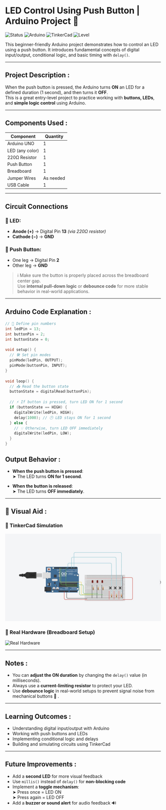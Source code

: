 #  LED Control Using Push Button | Arduino Project 🔴 

![Status](https://img.shields.io/badge/status-in_progress-blue)
![Arduino](https://img.shields.io/badge/Platform-Arduino-green)
![TinkerCad](https://img.shields.io/badge/Simulated_on-TinkerCad-orange)
![Level](https://img.shields.io/badge/Difficulty-Beginner-lightgrey)

This beginner-friendly Arduino project demonstrates how to control an LED using a push button. It introduces fundamental concepts of digital input/output, conditional logic, and basic timing with `delay()`.

---

##  Project Description : 

When the push button is pressed, the Arduino turns **ON** an LED for a defined duration (1 second), and then turns it **OFF**.  
This is a great entry-level project to practice working with **buttons, LEDs**, and **simple logic control** using Arduino.

---

##  Components Used :

| Component          | Quantity   |
|--------------------|------------|
| Arduino UNO        | 1          |
| LED (any color)    | 1          |
| 220Ω Resistor      | 1          |
| Push Button        | 1          |
| Breadboard         | 1          |
| Jumper Wires       | As needed  |
| USB Cable          | 1          |

---

##  Circuit Connections 

### 🔴 LED:
- **Anode (+)** → Digital Pin **13** *(via 220Ω resistor)*  
- **Cathode (−)** → **GND**

### 🔘 Push Button:
- One leg → Digital Pin **2**  
- Other leg → **GND**

> ℹ️ Make sure the button is properly placed across the breadboard center gap.  
> Use **internal pull-down logic** or **debounce code** for more stable behavior in real-world applications.

---

##  Arduino Code Explanation :

```cpp
// 🔧 Define pin numbers
int ledPin = 13;
int buttonPin = 2;
int buttonState = 0;

void setup() {
  // 🛠️ Set pin modes
  pinMode(ledPin, OUTPUT);
  pinMode(buttonPin, INPUT);
}

void loop() {
  // 📥 Read the button state
  buttonState = digitalRead(buttonPin);

  // ⚡ If button is pressed, turn LED ON for 1 second
  if (buttonState == HIGH) {
    digitalWrite(ledPin, HIGH);
    delay(1000); // 🕒 LED stays ON for 1 second
  } else {
    // 💡 Otherwise, turn LED OFF immediately
    digitalWrite(ledPin, LOW);
  }
}
```


##  Output Behavior :

-  **When the push button is pressed**:  
  ➤ The LED turns **ON for 1 second**.

-  **When the button is released**:  
  ➤ The LED turns **OFF immediately**.

---

## 📸 Visual Aid :

### 🔷 TinkerCad Simulation  
![TinkerCad Simulation](./TinckerCard.jpeg)

### 🔷 Real Hardware (Breadboard Setup)  
![Real Hardware](./Tickercard2.jpeg)


---

##  Notes :

-  You can **adjust the ON duration** by changing the `delay()` value (in milliseconds).
-  Always use a **current-limiting resistor** to protect your LED.
-  Use **debounce logic** in real-world setups to prevent signal noise from mechanical buttons 🧠 .

---

##  Learning Outcomes : 

- Understanding digital input/output with Arduino  
- Working with push buttons and LEDs  
- Implementing conditional logic and delays  
- Building and simulating circuits using TinkerCad  

---

##  Future Improvements :

-  Add a **second LED** for more visual feedback  
-  Use `millis()` instead of `delay()` for **non-blocking code**  
-  Implement a **toggle mechanism**:  
  ➤ Press once = LED ON  
  ➤ Press again = LED OFF  
-  Add a **buzzer or sound alert** for audio feedback 🔊

